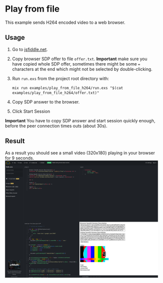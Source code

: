 # Play from file

This example sends H264 encoded video to a web browser.

## Usage

1. Go to [jsfiddle.net](https://jsfiddle.net/9s10amwL/).
2. Copy browser SDP offer to file `offer.txt`. 
**Important** make sure you have copied whole SDP offer, sometimes 
there might be some `=` characters at the end which might not be selected
by double-clicking.
3. Run `run.exs` from the project root directory with:

    ```
    mix run examples/play_from_file_h264/run.exs "$(cat examples/play_from_file_h264/offer.txt)"
    ```

4. Copy SDP answer to the browser.
5. Click Start Session

**Important**
You have to copy SDP answer and start session quickly enough, before
the peer connection times outs (about 30s).

## Result

As a result you should see a small video (320x180) playing in your browser 
for 9 seconds.
![result](./result.png)